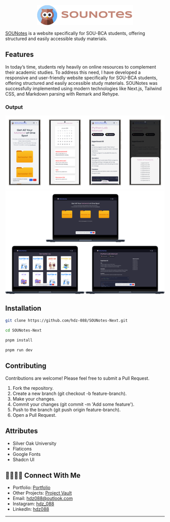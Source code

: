 <p align="center">
   <img src="assets/img/banner.png" width="60%">
</p>

[SOUNotes](https://sounotes.vercel.app/) is a website specifically for SOU-BCA students, offering structured and easily accessible study materials.

## Features

In today’s time, students rely heavily on online resources to complement their academic studies. To address this need, I have developed a responsive and user-friendly website specifically for SOU-BCA students, offering structured and easily accessible study materials. SOUNotes was successfully implemented using modern technologies like Next.js, Tailwind CSS, and Markdown parsing with Remark and Rehype.

### Output

<p align="center">
<img src="assets/img/demo1.png" >
<img src="assets/img/demo2.png">
</p>

## Installation

```bash
git clone https://github.com/hdz-088/SOUNotes-Next.git
```

```bash
cd SOUNotes-Next
```

```bash
pnpm install
```

```bash
pnpm run dev
```

## Contributing

Contributions are welcome! Please feel free to submit a Pull Request.

1. Fork the repository.
2. Create a new branch (git checkout -b feature-branch).
3. Make your changes.
4. Commit your changes (git commit -m 'Add some feature').
5. Push to the branch (git push origin feature-branch).
6. Open a Pull Request.

## Attributes

- Silver Oak University
- Flaticons
- Google Fonts
- Shadcn UI

## 🫱🏻‍🫲🏻 Connect With Me

- Portfolio: <a href="https://hdzala.vercel.app/?ref=github">Portfolio</a>
- Other Projects: <a href="https://hdz-projectvault.vercel.app/">Project Vault</a>
- Email: <a href="mailto:hdz088@outlook.com">hdz088@outlook.com</a>
- Instagram: <a href="https://instagram.com/hdz_088">hdz_088</a>
- LinkedIn: <a href="https://linkedin.com/in/hdz088/">hdz088</a>

---
